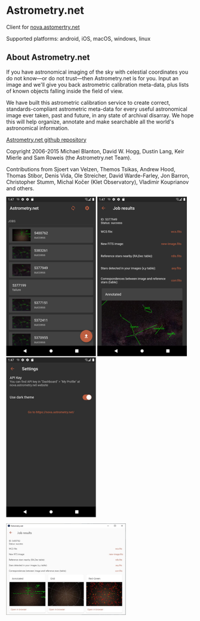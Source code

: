# Astrometry.net

Client for [nova.astomertry.net](https://nova.astomertry.net/)

Supported platforms: android, iOS, macOS, windows, linux

## About Astrometry.net

If you have astronomical imaging of the sky with celestial coordinates you do not know—or do not trust—then Astrometry.net is for you. Input an image and we'll give you back astrometric calibration meta-data, plus lists of known objects falling inside the field of view.

We have built this astrometric calibration service to create correct, standards-compliant astrometric meta-data for every useful astronomical image ever taken, past and future, in any state of archival disarray. We hope this will help organize, annotate and make searchable all the world's astronomical information.

[Astrometry.net github repository](https://github.com/dstndstn/astrometry.net)

Copyright 2006-2015 Michael Blanton, David W. Hogg, Dustin Lang, Keir Mierle and Sam Roweis (the Astrometry.net Team).

Contributions from Sjoert van Velzen, Themos Tsikas, Andrew Hood, Thomas Stibor, Denis Vida, Ole Streicher, David Warde-Farley, Jon Barron, Christopher Stumm, Michal Kočer (Klet Observatory), Vladimir Kouprianov and others.

<img src="https://github.com/delletenebre/app_nova_astrometry_net/blob/master/screenshots/1.jpg" width="240"> <img src="https://github.com/delletenebre/app_nova_astrometry_net/blob/master/screenshots/2.jpg" width="240"> <img src="https://github.com/delletenebre/app_nova_astrometry_net/blob/master/screenshots/3.jpg" width="240">

<img src="https://github.com/delletenebre/app_nova_astrometry_net/blob/master/screenshots/4.jpg" width="320">